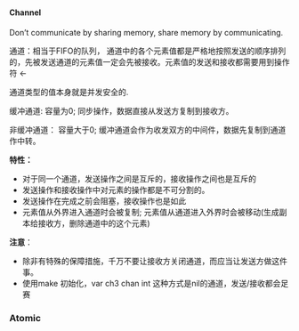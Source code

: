 # 

#### Channel

Don’t communicate by sharing memory, share memory by communicating.

通道：相当于FIFO的队列， 通道中的各个元素值都是严格地按照发送的顺序排列的，先被发送通道的元素值一定会先被接收。元素值的发送和接收都需要用到操作符 &lt;-

通道类型的值本身就是并发安全的.

缓冲通道: 容量为0;  同步操作，数据直接从发送方复制到接收方。

非缓冲通道： 容量大于0;  缓冲通道会作为收发双方的中间件，数据先复制到通道作中转。

**特性：**

* 对于同一个通道，发送操作之间是互斥的，接收操作之间也是互斥的
* 发送操作和接收操作中对元素的操作都是不可分割的。
* 发送操作在完成之前会阻塞，接收操作也是如此
* 元素值从外界进入通道时会被复制; 元素值从通道进入外界时会被移动\(生成副本给接收方，删除通道中的这个元素\)

**注意**：

* 除非有特殊的保障措施，千万不要让接收方关闭通道，而应当让发送方做这件事。
* 使用make 初始化，var ch3 chan int 这种方式是nil的通道，发送/接收都会足赛





### Atomic





